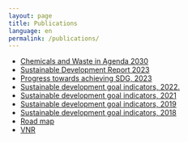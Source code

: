 ```yaml
---
layout: page
title: Publications
language: en
permalink: /publications/
---
```


<div>
    <ul class="publications">
        <li><a href="http://bhas.gov.ba/data/Publikacije/Metodologije/ENV_00_2020_MD_0_EN.pdf" target="_blank">Chemicals and Waste in Agenda 2030</a> </li>
        <li><a href="http://s3.amazonaws.com/sustainabledevelopment.report/2023/sustainable-development-report-2023.pdf" target="_blank">Sustainable Development Report 2023</a></li>
        <li><a href="http://www.bhas.gov.ba/data/Publikacije/Saopstenja/2023/SDG_01_2023_Y1_1_BS.pdf" target="_blank">Progress towards achieving SDG, 2023</a></li>
        <li><a href="http://bhas.gov.ba/data/Publikacije/Bilteni/2024/SDG_00_2023_TB_1_BS.pdf" target="_blank">Sustainable development goal indicators, 2022.</a></li>
        <li><a href="http://www.bhas.gov.ba/data/Publikacije/Bilteni/2022/SDG_00_2021_TB_1_BS.pdf" target="_blank">Sustainable development goal indicators, 2021</a></li>
        <li><a href="http://www.bhas.gov.ba/data/Publikacije/Bilteni/2021/SDG_00_2019_TB_0_BS.pdf" target="_blank">Sustainable development goal indicators, 2019</a></li>
        <li><a href="http://bhas.gov.ba/data/Publikacije/Bilteni/2019/SDG_00_2018_TB_0_BS.pdf" target="_blank">Sustainable development goal indicators, 2018</a> </li>
        <li><a href="http://bhas.gov.ba/data/Publikacije/Metodologije/SDG_00_2020_MD_0_EN.pdf" target="_blank">Road map</a> </li>
        <li><a href="http://bhas.gov.ba/data/Publikacije/Metodologije/SDG_00_2019_MD_0_EN.pdf" target="_blank">VNR</a> </li>
     <br>
    </ul>
</div>
